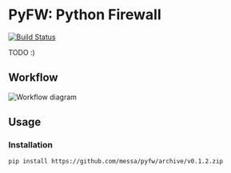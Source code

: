 PyFW: Python Firewall
=====================

[![Build Status](https://travis-ci.org/messa/pyfw.svg?branch=master)](https://travis-ci.org/messa/pyfw)

TODO :)

Workflow
--------

![Workflow diagram](https://cdn.rawgit.com/messa/pyfw/master/doc/workflow-diagram/wd.svg)

Usage
-----

### Installation

    pip install https://github.com/messa/pyfw/archive/v0.1.2.zip
